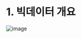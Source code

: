 # 1. 빅데이터 개요

![image](https://user-images.githubusercontent.com/58652391/188363808-66293dec-f5d5-4715-a690-0ff1a497d7b0.png)